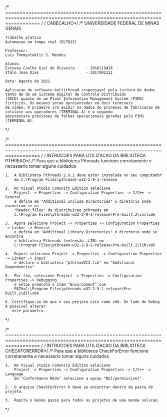 /* ======================================================================================================================== */
/*  CABECALHO*/
/*
    UNIVERSIDADE FEDERAL DE MINAS GERAIS
 
    Trabalho pratico
    Automacao em tempo real (ELT012)
  
    Professor: 
    Luiz Themystokliz S. Mendes
 
    Alunos:
    Estevao Coelho Kiel de Oliveira     - 2016119416
    Italo Jose Dias                     - 2017002121

    Data: Agosto de 2021

    Aplicacao de software multithread responsavel pela leitura de dados tanto de de um Sistema Digital de Controle Distribuido 
    (SDCD) quanto de um Plant Information Management System (PIMS) ficticios. Os mesmos serao apresentados em dois terminais
    de video. O primeiro ira exibir os dados do processo de fabricacao de celulose aos operadores (TERMINAL A) e o segundo
    apresentara previsoes de falhas operacionais geradas pelo PIMS (TERMINAL B).
*/

/* ======================================================================================================================== */
/*  INTRUCOES PARA UTILIZACAO DA BIBLIOTECA PTHREAD*/
/*
    Para que a biblioteca Pthreads funcione corretamente e necessario tomar alguns cuidados
  
    1.  A biblioteca Pthreads 2.9.1 deve estar instalada no seu computador
        em C:\Program Files\pthreads-w32-2-9-1-release
 
    2.  No Visual studio Comunity Edition selecione
        Project -> Properties -> Configuration Properties -> C/C++ -> General
        e defina em "Additional Include Directories" o diretório onde encontram-se os
        "header files" da distribuicao pthreads em
        C:\Program Files\pthreads-w32-2-9-1-release\Pre-built.2\include

    3.  Agora selecione Project -> Properties -> Configuration Properties -> Linker -> General
        e defina em "Additional Library Directories" o diretorio onde se encontra
        a biblioteca Pthreads (extensão .LIB) em
        C:\Program Files\pthreads-w32-2-9-1-release\Pre-built.2\lib\x86
 
    4.  Depois selecione Project -> Properties -> Configuration Properties -> Linker -> Input
        e declare a biblioteca "pthreadVC2.lib" em "Additional Dependencies"
 
    5.  Por fim, selecione Project -> Properties -> Configuration Properties -> Debugging 
        e entao preencha o item "Environment" com
        PATH=C:\Program Files\pthreads-w32-2-9-1-release\Pre-built.2\dll\x86

    6. Certifique-se de que o seu projeto esta como x86. Do lado de Debug é possivel alterar
       este parametro.
*/

/* ======================================================================================================================== */
/*  INTRUCOES PARA UTILIZACAO DA BIBLIOTECA CHECKFORERROR*/
/*
    Para que a biblioteca CheckForError funcione corretamente e necessario tomar alguns cuidados

    1.  No Visual studio Comunity Edition selecione
        Project -> Properties -> Configuration Properties -> C/C++ -> Language
        Em "Conformance Mode" selecione a opcao "No(/permissive)".

    2.  O arquivo CheckForError.h deve se encontrar dentro da pasta do projeto.

    3.  Repita o mesmo passo para todos os projetos de uma mesma solucao.
*/
